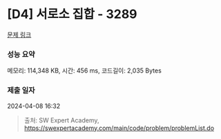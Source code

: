 # [D4] 서로소 집합 - 3289 

[문제 링크](https://swexpertacademy.com/main/code/problem/problemDetail.do?contestProbId=AWBJKA6qr2oDFAWr) 

### 성능 요약

메모리: 114,348 KB, 시간: 456 ms, 코드길이: 2,035 Bytes

### 제출 일자

2024-04-08 16:32



> 출처: SW Expert Academy, https://swexpertacademy.com/main/code/problem/problemList.do